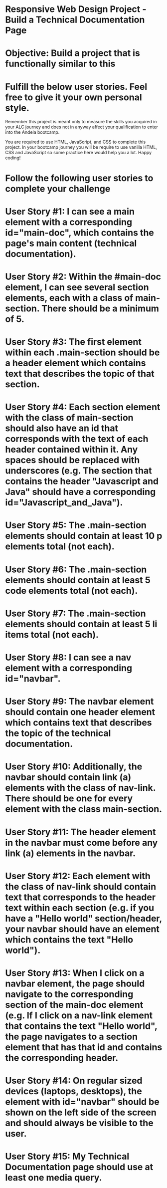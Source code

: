 # Responsive Web Design Project - Build a Technical Documentation Page

# Objective: Build a project that is functionally similar to this

# Fulfill the below user stories. Feel free to give it your own personal style.

Remember this project is meant only to measure the skills you acquired in your ALC journey and does not in anyway affect your qualification to enter into the Andela bootcamp.

You are required to use HTML, JavaScript, and CSS to complete this project. In your bootcamp journey you will be require to use vanilla HTML, CSS and JavaScript so some practice here would help you a lot. Happy coding!

# Follow the following user stories to complete your challenge

# User Story #1: I can see a main element with a corresponding id="main-doc", which contains the page's main content (technical documentation).

# User Story #2: Within the #main-doc element, I can see several section elements, each with a class of main-section. There should be a minimum of 5.

# User Story #3: The first element within each .main-section should be a header element which contains text that describes the topic of that section.

# User Story #4: Each section element with the class of main-section should also have an id that corresponds with the text of each header contained within it. Any spaces should be replaced with underscores (e.g. The section that contains the header "Javascript and Java" should have a corresponding id="Javascript_and_Java").

# User Story #5: The .main-section elements should contain at least 10 p elements total (not each).

# User Story #6: The .main-section elements should contain at least 5 code elements total (not each).

# User Story #7: The .main-section elements should contain at least 5 li items total (not each).

# User Story #8: I can see a nav element with a corresponding id="navbar".

# User Story #9: The navbar element should contain one header element which contains text that describes the topic of the technical documentation.

# User Story #10: Additionally, the navbar should contain link (a) elements with the class of nav-link. There should be one for every element with the class main-section.

# User Story #11: The header element in the navbar must come before any link (a) elements in the navbar.

# User Story #12: Each element with the class of nav-link should contain text that corresponds to the header text within each section (e.g. if you have a "Hello world" section/header, your navbar should have an element which contains the text "Hello world").

# User Story #13: When I click on a navbar element, the page should navigate to the corresponding section of the main-doc element (e.g. If I click on a nav-link element that contains the text "Hello world", the page navigates to a section element that has that id and contains the corresponding header.

# User Story #14: On regular sized devices (laptops, desktops), the element with id="navbar" should be shown on the left side of the screen and should always be visible to the user.

# User Story #15: My Technical Documentation page should use at least one media query.
